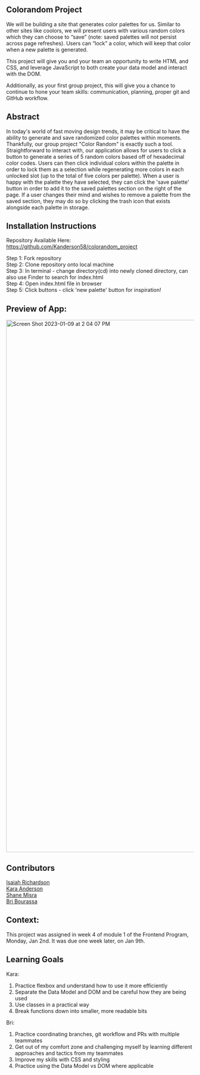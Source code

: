 ## Colorandom Project ##
We will be building a site that generates color palettes for us. Similar to other sites like coolors, we will present users with various random colors which they can choose to “save” (note: saved palettes will not persist across page refreshes). Users can “lock” a color, which will keep that color when a new palette is generated.

This project will give you and your team an opportunity to write HTML and CSS, and leverage JavaScript to both create your data model and interact with the DOM.

Additionally, as your first group project, this will give you a chance to continue to hone your team skills: communication, planning, proper git and GitHub workflow.

## Abstract ##
In today's world of fast moving design trends, it may be critical to have the ability to generate and save randomized color palettes within moments. Thankfully, our group project "Color Random" is exactly such a tool. Straightforward to interact with, our application allows for users to click a button to generate a series of 5 random colors based off of hexadecimal color codes. Users can then click individual colors within the palette in order to lock them as a selection while regenerating more colors in each unlocked slot (up to the total of five colors per palette). When a user is happy with the palette they have selected, they can click the 'save palette' button in order to add it to the saved palettes section on the right of the page. If a user changes their mind and wishes to remove a palette from the saved section, they may do so by clicking the trash icon that exists alongside each palette in storage.

## Installation Instructions ## 
Repository Available Here: 
https://github.com/Kanderson58/colorandom_project

Step 1: Fork repository\
Step 2: Clone repository onto local machine\
Step 3: In terminal - change directory(cd) into newly cloned directory, can also use Finder to search for index.html\
Step 4: Open index.html file in browser\
Step 5: Click buttons - click 'new palette' button for inspiration!

## Preview of App:

<img width="1427" alt="Screen Shot 2023-01-09 at 2 04 07 PM" src="https://user-images.githubusercontent.com/111149043/211421134-e4629a09-48b5-4dde-9e7a-ea8b3eb6cd6b.png">


## Contributors ##
[Isaiah Richardson](https://github.com/CapCinematic)\
[Kara Anderson](https://github.com/Kanderson58)\
[Shane Misra](https://github.com/sdmisra)\
[Bri Bourassa](https://github.com/BriBourassa)

## Context: ##
This project was assigned in week 4 of module 1 of the Frontend Program, Monday, Jan 2nd. It was due one week later, on Jan 9th.

## Learning Goals ##

Kara:
1. Practice flexbox and understand how to use it more efficiently
2. Separate the Data Model and DOM and be careful how they are being used
3. Use classes in a practical way
4. Break functions down into smaller, more readable bits

Bri:
1. Practice coordinating branches, git workflow and PRs with multiple teammates 
2. Get out of my comfort zone and challenging myself by learning different approaches and tactics from my teammates
3. Improve my skills with CSS and styling
4. Practice using the Data Model vs DOM where applicable
